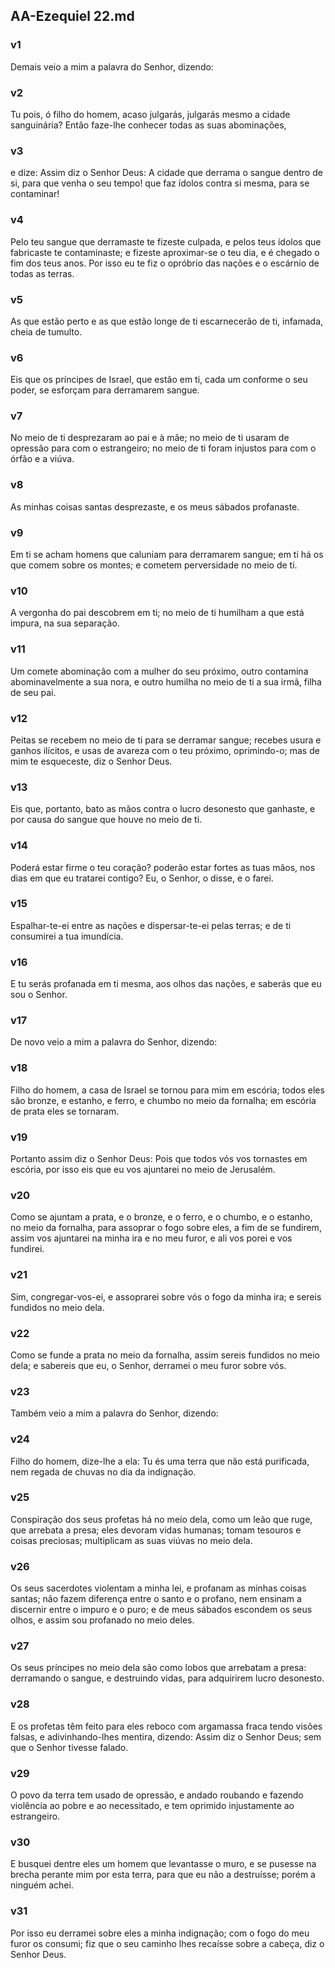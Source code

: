 ## AA-Ezequiel 22.md
### v1
 Demais veio a mim a palavra do Senhor, dizendo:
### v2
 Tu pois, ó filho do homem, acaso julgarás, julgarás mesmo a cidade sanguinária? Então faze-lhe conhecer todas as suas abominações,
### v3
 e dize: Assim diz o Senhor Deus: A cidade que derrama o sangue dentro de si, para que venha o seu tempo! que faz ídolos contra si mesma, para se contaminar!
### v4
 Pelo teu sangue que derramaste te fizeste culpada, e pelos teus ídolos que fabricaste te contaminaste; e fizeste aproximar-se o teu dia, e é chegado o fim dos teus anos. Por isso eu te fiz o opróbrio das nações e o escárnio de todas as terras.
### v5
 As que estão perto e as que estão longe de ti escarnecerão de ti, infamada, cheia de tumulto.
### v6
 Eis que os príncipes de Israel, que estão em ti, cada um conforme o seu poder, se esforçam para derramarem sangue.
### v7
 No meio de ti desprezaram ao pai e à mãe; no meio de ti usaram de opressão para com o estrangeiro; no meio de ti foram injustos para com o órfão e a viúva.
### v8
 As minhas coisas santas desprezaste, e os meus sábados profanaste.
### v9
 Em ti se acham homens que caluniam para derramarem sangue; em ti há os que comem sobre os montes; e cometem perversidade no meio de ti.
### v10
 A vergonha do pai descobrem em ti; no meio de ti humilham a que está impura, na sua separação.
### v11
 Um comete abominação com a mulher do seu próximo, outro contamina abominavelmente a sua nora, e outro humilha no meio de ti a sua irmã, filha de seu pai.
### v12
 Peitas se recebem no meio de ti para se derramar sangue; recebes usura e ganhos ilícitos, e usas de avareza com o teu próximo, oprimindo-o; mas de mim te esqueceste, diz o Senhor Deus.
### v13
 Eis que, portanto, bato as mãos contra o lucro desonesto que ganhaste, e por causa do sangue que houve no meio de ti.
### v14
 Poderá estar firme o teu coração? poderão estar fortes as tuas mãos, nos dias em que eu tratarei contigo? Eu, o Senhor, o disse, e o farei.
### v15
 Espalhar-te-ei entre as nações e dispersar-te-ei pelas terras; e de ti consumirei a tua imundícia.
### v16
 E tu serás profanada em ti mesma, aos olhos das nações, e saberás que eu sou o Senhor.
### v17
 De novo veio a mim a palavra do Senhor, dizendo:
### v18
 Filho do homem, a casa de Israel se tornou para mim em escória; todos eles são bronze, e estanho, e ferro, e chumbo no meio da fornalha; em escória de prata eles se tornaram.
### v19
 Portanto assim diz o Senhor Deus: Pois que todos vós vos tornastes em escória, por isso eis que eu vos ajuntarei no meio de Jerusalém.
### v20
 Como se ajuntam a prata, e o bronze, e o ferro, e o chumbo, e o estanho, no meio da fornalha, para assoprar o fogo sobre eles, a fim de se fundirem, assim vos ajuntarei na minha ira e no meu furor, e ali vos porei e vos fundirei.
### v21
 Sim, congregar-vos-ei, e assoprarei sobre vós o fogo da minha ira; e sereis fundidos no meio dela.
### v22
 Como se funde a prata no meio da fornalha, assim sereis fundidos no meio dela; e sabereis que eu, o Senhor, derramei o meu furor sobre vós.
### v23
 Também veio a mim a palavra do Senhor, dizendo:
### v24
 Filho do homem, dize-lhe a ela: Tu és uma terra que não está purificada, nem regada de chuvas no dia da indignação.
### v25
 Conspiração dos seus profetas há no meio dela, como um leão que ruge, que arrebata a presa; eles devoram vidas humanas; tomam tesouros e coisas preciosas; multiplicam as suas viúvas no meio dela.
### v26
 Os seus sacerdotes violentam a minha lei, e profanam as minhas coisas santas; não fazem diferença entre o santo e o profano, nem ensinam a discernir entre o impuro e o puro; e de meus sábados escondem os seus olhos, e assim sou profanado no meio deles.
### v27
 Os seus príncipes no meio dela são como lobos que arrebatam a presa: derramando o sangue, e destruindo vidas, para adquirirem lucro desonesto.
### v28
 E os profetas têm feito para eles reboco com argamassa fraca tendo visões falsas, e adivinhando-lhes mentira, dizendo: Assim diz o Senhor Deus; sem que o Senhor tivesse falado.
### v29
 O povo da terra tem usado de opressão, e andado roubando e fazendo violência ao pobre e ao necessitado, e tem oprimido injustamente ao estrangeiro.
### v30
 E busquei dentre eles um homem que levantasse o muro, e se pusesse na brecha perante mim por esta terra, para que eu não a destruísse; porém a ninguém achei.
### v31
 Por isso eu derramei sobre eles a minha indignação; com o fogo do meu furor os consumi; fiz que o seu caminho lhes recaísse sobre a cabeça, diz o Senhor Deus.
